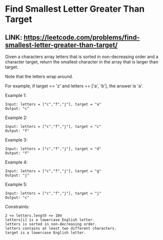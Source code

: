 #  Find Smallest Letter Greater Than Target

## LINK: https://leetcode.com/problems/find-smallest-letter-greater-than-target/

Given a characters array letters that is sorted in non-decreasing order and a character target, return the smallest character in the array that is larger than target.

Note that the letters wrap around.

For example, if target == 'z' and letters == ['a', 'b'], the answer is 'a'.
 

Example 1:
```
Input: letters = ["c","f","j"], target = "a"
Output: "c"
```
Example 2:
```
Input: letters = ["c","f","j"], target = "c"
Output: "f"
```
Example 3:
```
Input: letters = ["c","f","j"], target = "d"
Output: "f"
```
Example 4:
```
Input: letters = ["c","f","j"], target = "g"
Output: "j"
```
Example 5:
```
Input: letters = ["c","f","j"], target = "j"
Output: "c"
```

Constraints:
```
2 <= letters.length <= 104
letters[i] is a lowercase English letter.
letters is sorted in non-decreasing order.
letters contains at least two different characters.
target is a lowercase English letter.
```